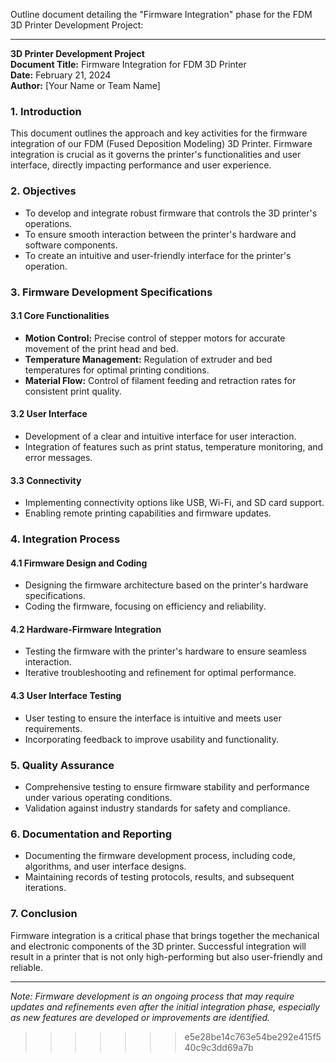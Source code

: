 Outline document detailing the "Firmware Integration" phase for the FDM 3D Printer Development Project:

---

**3D Printer Development Project**  
**Document Title:** Firmware Integration for FDM 3D Printer  
**Date:** February 21, 2024  
**Author:** [Your Name or Team Name]

### 1. Introduction

This document outlines the approach and key activities for the firmware integration of our FDM (Fused Deposition Modeling) 3D Printer. Firmware integration is crucial as it governs the printer's functionalities and user interface, directly impacting performance and user experience.

### 2. Objectives

- To develop and integrate robust firmware that controls the 3D printer's operations.
- To ensure smooth interaction between the printer's hardware and software components.
- To create an intuitive and user-friendly interface for the printer's operation.

### 3. Firmware Development Specifications

#### 3.1 Core Functionalities
- **Motion Control:** Precise control of stepper motors for accurate movement of the print head and bed.
- **Temperature Management:** Regulation of extruder and bed temperatures for optimal printing conditions.
- **Material Flow:** Control of filament feeding and retraction rates for consistent print quality.

#### 3.2 User Interface
- Development of a clear and intuitive interface for user interaction.
- Integration of features such as print status, temperature monitoring, and error messages.

#### 3.3 Connectivity
- Implementing connectivity options like USB, Wi-Fi, and SD card support.
- Enabling remote printing capabilities and firmware updates.

### 4. Integration Process

#### 4.1 Firmware Design and Coding
- Designing the firmware architecture based on the printer's hardware specifications.
- Coding the firmware, focusing on efficiency and reliability.

#### 4.2 Hardware-Firmware Integration
- Testing the firmware with the printer's hardware to ensure seamless interaction.
- Iterative troubleshooting and refinement for optimal performance.

#### 4.3 User Interface Testing
- User testing to ensure the interface is intuitive and meets user requirements.
- Incorporating feedback to improve usability and functionality.

### 5. Quality Assurance

- Comprehensive testing to ensure firmware stability and performance under various operating conditions.
- Validation against industry standards for safety and compliance.

### 6. Documentation and Reporting

- Documenting the firmware development process, including code, algorithms, and user interface designs.
- Maintaining records of testing protocols, results, and subsequent iterations.

### 7. Conclusion

Firmware integration is a critical phase that brings together the mechanical and electronic components of the 3D printer. Successful integration will result in a printer that is not only high-performing but also user-friendly and reliable.

---

*Note: Firmware development is an ongoing process that may require updates and refinements even after the initial integration phase, especially as new features are developed or improvements are identified.*
>>>>>>> e5e28be14c763e54be292e415f540c9c3dd69a7b
